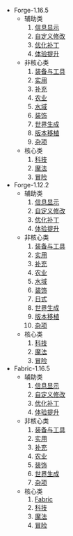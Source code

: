 * Forge-1.16.5
  * 辅助类
    1. [信息显示](mod/forge/1.16.5/辅助类/信息显示.md)
    2. [自定义修改](mod/forge/1.16.5/辅助类/自定义修改.md)
    3. [优化补丁](mod/forge/1.16.5/辅助类/优化补丁.md)
    4. [体验提升](mod/forge/1.16.5/辅助类/体验提升.md)
  * 非核心类
    1. [装备与工具](mod/forge/1.16.5/非核心类/装备与工具.md)
    2. [实用](mod/forge/1.16.5/非核心类/实用.md)
    3. [补充](mod/forge/1.16.5/非核心类/补充.md)
    4. [农业](mod/forge/1.16.5/非核心类/农业.md)
    5. [水域](mod/forge/1.16.5/非核心类/水域.md)
    6. [装饰](mod/forge/1.16.5/非核心类/装饰.md)
    7. [世界生成](mod/forge/1.16.5/非核心类/世界生成.md)
    8. [版本移植](mod/forge/1.16.5/非核心类/版本移植.md)
    9. [杂项](mod/forge/1.16.5/非核心类/杂项.md)
  * 核心类
    1. [科技](mod/forge/1.16.5/核心类/科技.md)
    2. [魔法](mod/forge/1.16.5/核心类/魔法.md)
    3. [冒险](mod/forge/1.16.5/核心类/冒险.md)
* Forge-1.12.2
  * 辅助类
    1. [信息显示](mod/forge/1.12.2/辅助类/信息显示.md)
    2. [自定义修改](mod/forge/1.12.2/辅助类/自定义修改.md)
    3. [优化补丁](mod/forge/1.12.2/辅助类/优化补丁.md)
    4. [体验提升](mod/forge/1.12.2/辅助类/体验提升.md)
  * 非核心类
    1. [装备与工具](mod/forge/1.12.2/非核心类/装备与工具.md)
    2. [实用](mod/forge/1.12.2/非核心类/实用.md)
    3. [补充](mod/forge/1.12.2/非核心类/补充.md)
    4. [农业](mod/forge/1.12.2/非核心类/农业.md)
    5. [水域](mod/forge/1.12.2/非核心类/水域.md)
    6. [装饰](mod/forge/1.12.2/非核心类/装饰.md)
    7. [日式](mod/forge/1.12.2/非核心类/日式.md)
    8. [世界生成](mod/forge/1.12.2/非核心类/世界生成.md)
    9. [版本移植](mod/forge/1.12.2/非核心类/版本移植.md)
    10. [杂项](mod/forge/1.12.2/非核心类/杂项.md)
  * 核心类
    1. [科技](mod/forge/1.12.2/核心类/科技.md)
    2. [魔法](mod/forge/1.12.2/核心类/魔法.md)
    3. [冒险](mod/forge/1.12.2/核心类/冒险.md)
* Fabric-1.16.5
  * 辅助类
    1. [信息显示](mod/fabric/1.16.5/辅助类/信息显示.md)
    2. [自定义修改](mod/fabric/1.16.5/辅助类/自定义修改.md)
    3. [优化补丁](mod/fabric/1.16.5/辅助类/优化补丁.md)
    4. [体验提升](mod/fabric/1.16.5/辅助类/体验提升.md)
  * 非核心类
    1. [装备与工具](mod/fabric/1.16.5/非核心类/装备与工具.md)
    2. [实用](mod/fabric/1.16.5/非核心类/装备与工具.md)
    3. [补充](mod/fabric/1.16.5/非核心类/补充.md)
    4. [农业](mod/fabric/1.16.5/非核心类/农业.md)
    5. [装饰](mod/fabric/1.16.5/非核心类/装饰.md)
    6. [世界生成](mod/fabric/1.16.5/非核心类/世界生成.md)
    7. [杂项](mod/fabric/1.16.5/非核心类/杂项.md)
  * 核心类
    1. [Fabric](mod/fabric/1.16.5/核心类/Fabric.md)
    2. [科技](mod/fabric/1.16.5/核心类/科技.md)
    3. [魔法](mod/fabric/1.16.5/核心类/魔法.md)
    4. [冒险](mod/fabric/1.16.5/核心类/冒险.md)
